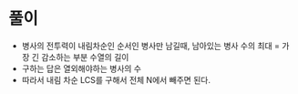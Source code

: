 # 풀이
- 병사의 전투력이 내림차순인 순서인 병사만 남길때, 남아있는 병사 수의 최대 = 가장 긴 감소하는 부분 수열의 길이
- 구하는 답은 열외해야하는 병사의 수
- 따라서 내림 차순 LCS를 구해서 전체 N에서 빼주면 된다.